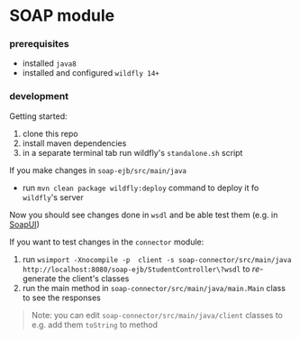 # SOAP module 


### prerequisites

- installed `java8`
- installed and configured `wildfly 14+`

### development

Getting started:

1. clone this repo
2. install maven dependencies
3. in a separate terminal tab run wildfly's `standalone.sh` script

If you make changes in `soap-ejb/src/main/java`
- run `mvn clean package wildfly:deploy` command to deploy it fo `wildfly`'s server

Now you should see changes done in `wsdl` and be able test them (e.g. in [SoapUI](https://www.soapui.org/))

If you want to test changes in the `connector` module:
1. run `wsimport -Xnocompile -p  client -s soap-connector/src/main/java http://localhost:8080/soap-ejb/StudentController\?wsdl` to *re*-generate the client's classes
2. run the main method in `soap-connector/src/main/java/main.Main` class to see the responses

> Note: you can edit `soap-connector/src/main/java/client` classes to e.g. add them `toString` to method